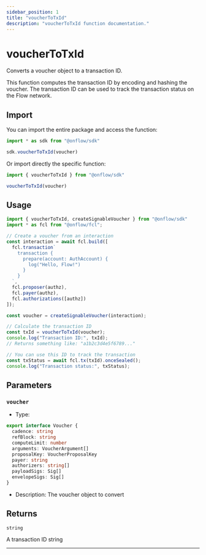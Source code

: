 ```yaml
---
sidebar_position: 1
title: "voucherToTxId"
description: "voucherToTxId function documentation."
---
```


<!-- THIS DOCUMENT IS AUTO-GENERATED FROM [onflow/sdk/src/resolve/voucher.ts](https://github.com/onflow/fcl-js/tree/master/packages/sdk/src/resolve/voucher.ts). DO NOT EDIT MANUALLY -->

# voucherToTxId

Converts a voucher object to a transaction ID.

This function computes the transaction ID by encoding and hashing the voucher.
The transaction ID can be used to track the transaction status on the Flow network.

## Import

You can import the entire package and access the function:

```typescript
import * as sdk from "@onflow/sdk"

sdk.voucherToTxId(voucher)
```

Or import directly the specific function:

```typescript
import { voucherToTxId } from "@onflow/sdk"

voucherToTxId(voucher)
```

## Usage

```typescript
import { voucherToTxId, createSignableVoucher } from "@onflow/sdk"
import * as fcl from "@onflow/fcl";

// Create a voucher from an interaction
const interaction = await fcl.build([
  fcl.transaction`
    transaction {
      prepare(account: AuthAccount) {
        log("Hello, Flow!")
      }
    }
  `,
  fcl.proposer(authz),
  fcl.payer(authz),
  fcl.authorizations([authz])
]);

const voucher = createSignableVoucher(interaction);

// Calculate the transaction ID
const txId = voucherToTxId(voucher);
console.log("Transaction ID:", txId);
// Returns something like: "a1b2c3d4e5f6789..."

// You can use this ID to track the transaction
const txStatus = await fcl.tx(txId).onceSealed();
console.log("Transaction status:", txStatus);
```

## Parameters

### `voucher` 


- Type: 
```typescript
export interface Voucher {
  cadence: string
  refBlock: string
  computeLimit: number
  arguments: VoucherArgument[]
  proposalKey: VoucherProposalKey
  payer: string
  authorizers: string[]
  payloadSigs: Sig[]
  envelopeSigs: Sig[]
}
```
- Description: The voucher object to convert


## Returns

`string`


A transaction ID string

---
